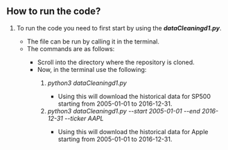 <h2> How to run the code? </h2>
<ol>
  <li> To run the code you need to first start by using the <b><i>dataCleaningd1.py</i></b>.</li>
  <ul>
    <li> The file can be run by calling it in the terminal.</li>
    <li> The commands are as follows: </li>
    <ul> 
      <li> Scroll into the directory where the repository is cloned. </li>
      <li> Now, in the terminal use the following: </li>
      <ol>
        <li> <i> python3 dataCleaningd1.py </i> </li>
        <ul>
            <li> Using this will download the historical data for SP500 starting from 2005-01-01 to 2016-12-31.</li>
        </ul>
        <li> <i> python3 dataCleaningd1.py --start 2005-01-01 --end 2016-12-31 --ticker AAPL </i> </li>
        <ul>
            <li> Using this will download the historical data for Apple starting from 2005-01-01 to 2016-12-31.</li>
        </ul>
      </ol>
    </ul>
  </ul>
</ol>
